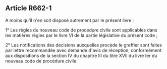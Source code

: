 Article R662-1
----
A moins qu'il n'en soit disposé autrement par le présent livre :

1° Les règles du nouveau code de procédure civile sont applicables dans les
matières régies par le livre VI de la partie législative du présent code ;

2° Les notifications des décisions auxquelles procède le greffier sont faites
par lettre recommandée avec demande d'avis de réception, conformément aux
dispositions de la section IV du chapitre III du titre XVII du livre Ier du
nouveau code de procédure civile.
